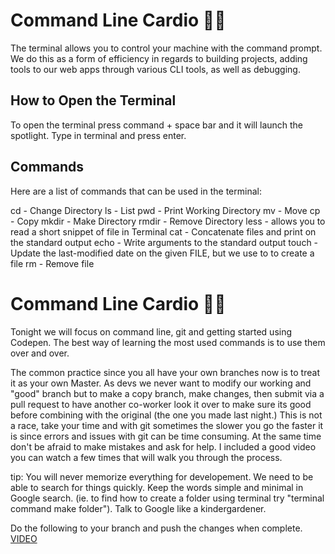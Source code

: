 # Command Line Cardio 🏃🏽

The terminal allows you to control your machine with the command prompt.
We do this as a form of efficiency in regards to building projects, adding tools to our web apps through various CLI tools, as well as debugging.

## How to Open the Terminal

To open the terminal press command + space bar and it will launch the spotlight. Type in terminal and press enter.


## Commands 
Here are a list of commands that can be used in the terminal:

cd - Change Directory
ls - List 
pwd - Print Working Directory
mv - Move
cp - Copy
mkdir - Make Directory
rmdir - Remove Directory
less - allows you to read a short snippet of file in Terminal
cat - Concatenate files and print on the standard output
echo - Write arguments to the standard output
touch - Update the last-modified date on the given FILE, but we use to to create a file
rm - Remove file

# Command Line Cardio 🏃🏽

Tonight we will focus on command line, git and getting started using Codepen. The best way of learning the most used commands is to use them over and over.

The common practice since you all have your own branches now is to treat it as your own Master. As devs we never want to modify our working and "good" branch but to make a copy branch, make changes, then submit via a pull request to have another co-worker look it over to make sure its good before combining with the original (the one you made last night.) This is not a race, take your time and with git sometimes the slower you go the faster it is since errors and issues with git can be time consuming. At the same time don't be afraid to make mistakes and ask for help. I included a good video you can watch a few times that will walk you through the process.

tip: You will never memorize everything for developement. We need to be able to search for things quickly. Keep the words simple and minimal in Google search. (ie. to find how to create a folder using terminal try "terminal command make folder"). Talk to Google like a kindergardener.

Do the following to your branch and push the changes when complete.
[VIDEO](https://www.youtube.com/watch?v=oFYyTZwMyAg)

